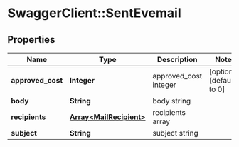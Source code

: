# SwaggerClient::SentEvemail

## Properties
Name | Type | Description | Notes
------------ | ------------- | ------------- | -------------
**approved_cost** | **Integer** | approved_cost integer | [optional] [default to 0]
**body** | **String** | body string | 
**recipients** | [**Array&lt;MailRecipient&gt;**](MailRecipient.md) | recipients array | 
**subject** | **String** | subject string | 


